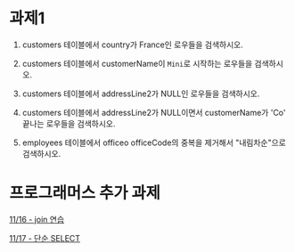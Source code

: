# 과제1

1. customers 테이블에서 country가 France인 로우들을 검색하시오.

2. customers 테이블에서 customerName이 `Mini`로 시작하는 로우들을 검색하시오.

3. customers 테이블에서 addressLine2가 NULL인 로우들을 검색하시오.

4. customers 테이블에서 addressLine2가 NULL이면서 customerName가 'Co' 끝나는 로우들을 검색하시오.

5. employees 테이블에서 officeo officeCode의 중복을 제거해서 "내림차순"으로 검색하시오.

# 프로그래머스 추가 과제

[11/16 - join 연습](https://school.programmers.co.kr/learn/courses/30/lessons/133025)

[11/17 - 단순 SELECT](https://school.programmers.co.kr/learn/courses/30/lessons/59034)
